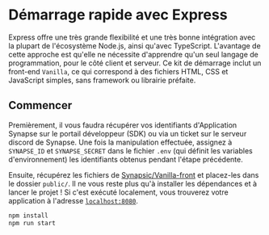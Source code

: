 # Démarrage rapide avec Express

Express offre une très grande flexibilité et une très bonne intégration avec la plupart de l'écosystème Node.js, ainsi qu'avec TypeScript. L'avantage de cette approche est qu'elle ne nécessite d'apprendre qu'un seul langage de programmation, pour le côté client et serveur. Ce kit de démarrage inclut un front-end `Vanilla`, ce qui correspond à des fichiers HTML, CSS et JavaScript simples, sans framework ou librairie préfaite.

## Commencer

Premièrement, il vous faudra récupérer vos identifiants d'Application Synapse sur le portail développeur (SDK) ou via un ticket sur le serveur discord de Synapse. Une fois la manipulation effectuée, assignez à `SYNAPSE_ID` et `SYNAPSE_SECRET` dans le fichier `.env` (qui définit les variables d'environnement) les identifiants obtenus pendant l'étape précédente.


Ensuite, récupérez les fichiers de [Synapsic/Vanilla-front](https://github.com/Synapsic/Vanilla-front) et placez-les dans le dossier `public/`. Il ne vous reste plus qu'à installer les dépendances et à lancer le projet ! Si c'est exécuté localement, vous trouverez votre application à l'adresse [`localhost:8080`](https://localhost:8080/).

```bash
npm install
npm run start
```